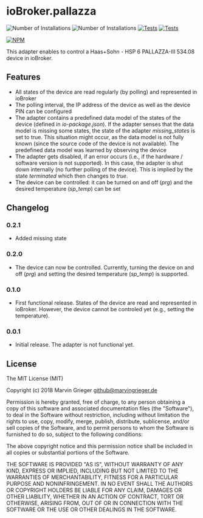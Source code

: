 # ioBroker.pallazza
![Number of Installations](http://iobroker.live/badges/pallazza-installed.svg) ![Number of Installations](http://iobroker.live/badges/pallazza-stable.svg) 
[![Tests](https://travis-ci.org/marvingrieger/ioBroker.pallazza.svg?branch=master)](https://travis-ci.org/marvingrieger/ioBroker.pallazza) [![Tests](https://ci.appveyor.com/api/projects/status/pa1806omq9l1qdii?svg=true)](https://ci.appveyor.com/project/marvingrieger/iobroker-pallazza)

[![NPM](https://nodei.co/npm/iobroker.pallazza.png)](https://npmjs.org/package/iobroker.pallazza)

This adapter enables to control a Haas+Sohn - HSP 6 PALLAZZA-III 534.08 device in ioBroker.

## Features
* All states of the device are read regularly (by polling) and represented in ioBroker
* The polling interval, the IP address of the device as well as the device PIN can be configured
* The adapter contains a predefined data model of the states of the device (defined in *io-package.json*). If the adapter senses that the data model is missing some states, the state of the adapter *missing_states* is set to true. This situation might occur, as the data model is not fully known (since the source code of the device is not available). The predefined data model was learned by observing the device
* The adapter gets disabled, if an error occurs (i.e., if the hardware / software version is not supported). In this case, the adapter is shut down internally (no further polling of the device). This is implied by the state *terminated* which then changes to *true*.
* The device can be controlled: it can be turned on and off (*prg*) and the desired temperature (*sp_temp*) can be set

## Changelog
### 0.2.1
* Added missing state

### 0.2.0
* The device can now be controlled. Currently, turning the device on and off (*prg*) and setting the desired temperature (*sp_temp*) is supported.

### 0.1.0
* First functional release. States of the device are read and represented in ioBroker. However, the device cannot be controled yet (e.g., setting the temperature).

### 0.0.1
* Initial release. The adapter is not functional yet.

## License
The MIT License (MIT)

Copyright (c) 2018 Marvin Grieger <github@marvingrieger.de>

Permission is hereby granted, free of charge, to any person obtaining a copy
of this software and associated documentation files (the "Software"), to deal
in the Software without restriction, including without limitation the rights
to use, copy, modify, merge, publish, distribute, sublicense, and/or sell
copies of the Software, and to permit persons to whom the Software is
furnished to do so, subject to the following conditions:

The above copyright notice and this permission notice shall be included in
all copies or substantial portions of the Software.

THE SOFTWARE IS PROVIDED "AS IS", WITHOUT WARRANTY OF ANY KIND, EXPRESS OR
IMPLIED, INCLUDING BUT NOT LIMITED TO THE WARRANTIES OF MERCHANTABILITY,
FITNESS FOR A PARTICULAR PURPOSE AND NONINFRINGEMENT. IN NO EVENT SHALL THE
AUTHORS OR COPYRIGHT HOLDERS BE LIABLE FOR ANY CLAIM, DAMAGES OR OTHER
LIABILITY, WHETHER IN AN ACTION OF CONTRACT, TORT OR OTHERWISE, ARISING FROM,
OUT OF OR IN CONNECTION WITH THE SOFTWARE OR THE USE OR OTHER DEALINGS IN
THE SOFTWARE.
